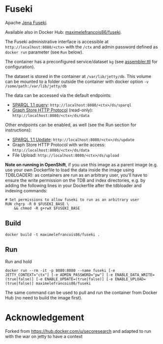 # Fuseki

Apache [Jena Fuseki](https://jena.apache.org/documentation/fuseki2/index.html).

Available also in Docker Hub: [maximelefrancois86/fuseki](https://hub.docker.com/r/maximelefrancois86/fuseki/).

The Fuseki administrative interface is accessible at `http://localhost:8080/<ctx>` with the `/ctx` and admin password defined as `docker run` parameter (see `Run` below).

The container has a preconfigured service/dataset `kg` (see [assembler.ttl](https://gitlab.emse.fr/maxime.lefrancois/fuseki-docker/blob/master/assembler.ttl) for configuration).

The dataset is stored in the container at `/var/lib/jetty/db`. This volume can be mounted to a folder outside the container with docker option `-v /some/path:/var/lib/jetty/db`


The data can be accessed via the default endpoints:
* [SPARQL 1.1 query](https://www.w3.org/TR/sparql11-query/): `http://localhost:8080/<ctx>/ds/sparql`
* [Graph Store HTTP Protocol](https://www.w3.org/TR/sparql11-http-rdf-update/) (read-only): `http://localhost:8080/<ctx>/ds/data`

Other endpoints can be enabled, as well (see the Run section for instructions):
* [SPARQL 1.1 Update](https://www.w3.org/TR/sparql11-update/): `http://localhost:8080/<ctx>/ds/update`
* Graph Store HTTP Protocol with write access: `http://localhost:8080/<ctx>/ds/data`
* File Upload: `http://localhost:8080/<ctx>/ds/upload`

**Note on running in OpenShift**, if you use this image as a parent image (e.g. use your own Dockerfile to load the data inside the image using TDBLOADER): as containers are run as an arbitrary user, you'll have to ensure the write permission on the TDB and index directories, e.g. by adding the following lines in your Dockerfile after the tdbloader and indexing commands:

```
# Set permissions to allow fuseki to run as an arbitrary user
RUN chgrp -R 0 $FUSEKI_BASE \
    && chmod -R g+rwX $FUSEKI_BASE
```

## Build

`docker build -t maximelefrancois86/fuseki .`

## Run

Run and hold 

`docker run --rm -it -p 8080:8080 --name fuseki [-e JETTY_CONTEXT="ctx"] [-e ADMIN_PASSWORD="pw"] [-e ENABLE_DATA_WRITE= (true|false)] [-e ENABLE_UPDATE=(true|false)] [-e ENABLE_UPLOAD=(true|false)] maximelefrancois86/fuseki`

The same command can be used to pull and run the container from Docker Hub (no need to build the image first).


# Acknowledgement

Forked from https://hub.docker.com/u/secoresearch and adapted to run with the war on jetty to have a context
